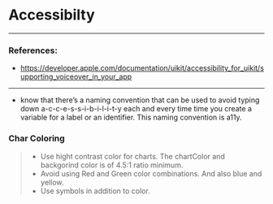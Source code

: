 # Accessibilty
---
### References:
- https://developer.apple.com/documentation/uikit/accessibility_for_uikit/supporting_voiceover_in_your_app

---
- know that there’s a naming convention that can be used to avoid typing down a-c-c-e-s-s-i-b-i-l-i-t-y each and every time time you create a variable for a label or an identifier. This naming convention is a11y.


### Char Coloring

> - Use hight contrast color for charts. The chartColor and backgorind color is of 4.5:1 ratio minimum.
> - Avoid using Red and Green color combinations. And also blue and yellow.
> - Use symbols in addition to color.
